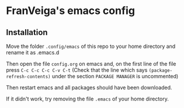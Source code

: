 # FranVeiga's emacs config

## Installation
Move the folder ```.config/emacs``` of this repo to your home directory and rename it as
.emacs.d

Then open the file ```config.org``` on emacs and, on the first line of the
file press ```C-c C-c C-c C-v C-t``` (Check that the line which says ```(package-refresh-contents)``` under the section ```PACKAGE MANAGER``` is uncommented)

Then restart emacs and all packages should have been downloaded.

If it didn't work, try removing the file ```.emacs``` of your home directory.


